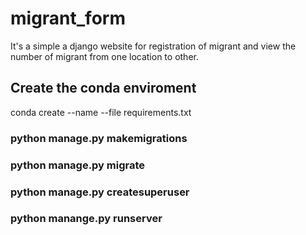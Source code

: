 # migrant_form
It's a simple a django website for registration of migrant and view the number of migrant from one location to other.

## Create the conda enviroment
conda create --name <env> --file requirements.txt
 
 ### python manage.py makemigrations
 ### python manage.py migrate
 ### python manage.py createsuperuser
 ### python manange.py runserver
